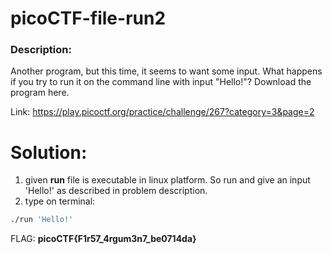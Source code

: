 # picoCTF-file-run2

### Description:
Another program, but this time, it seems to want some input. What happens if you try to run it on the command line with input "Hello!"?
Download the program here.

Link: https://play.picoctf.org/practice/challenge/267?category=3&page=2

# Solution:
1. given <b>run</b> file is executable in linux platform. So run and give an input 'Hello!' as described in problem description.
2. type on terminal:
  ```sh
  ./run 'Hello!'
  ```
FLAG: <b>picoCTF{F1r57_4rgum3n7_be0714da}</b>
